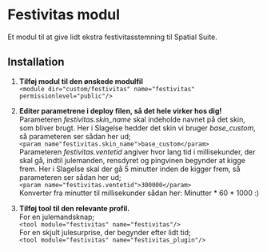 # Festivitas modul
Et modul til at give lidt ekstra festivitasstemning til Spatial Suite.

## Installation


1. **Tilføj modul til den ønskede modulfil**  
`<module dir="custom/festivitas" name="festivitas" permissionlevel="public"/>`

2. **Editer parametrene i deploy filen, så det hele virker hos dig!**  
Parameteren _festivitas.skin\_name_ skal indeholde navnet på det skin, som bliver brugt. Her i Slagelse hedder det skin vi bruger _base\_custom_, så parameteren ser sådan her ud;  
`<param name"festivitas.skin_name">base_custom</param>`  
Parameteren _festivitas.ventetid_ angiver hvor lang tid i millisekunder, der skal gå, indtil julemanden, rensdyret og pingvinen begynder at kigge frem. Her i Slagelse skal der gå 5 minutter inden de kigger frem, så parameteren ser sådan her ud;  
`<param name="festivitas.ventetid">300000</param>`  
Konverter fra minutter til millisekunder sådan her: Minutter * 60 * 1000 :)

3. **Tilføj tool til den relevante profil.**  
For en julemandsknap;  
`<tool module="festivitas" name="festivitas"/>`  
For en skjult julesurprise, der begynder efter lidt tid;  
`<tool module="festivitas" name="festivitas_plugin"/>` 
